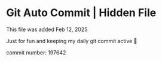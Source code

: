 # Git Auto Commit | Hidden File

This file was added Feb 12, 2025

Just for fun and keeping my daily git commit active 🤪

commit number: 197642
